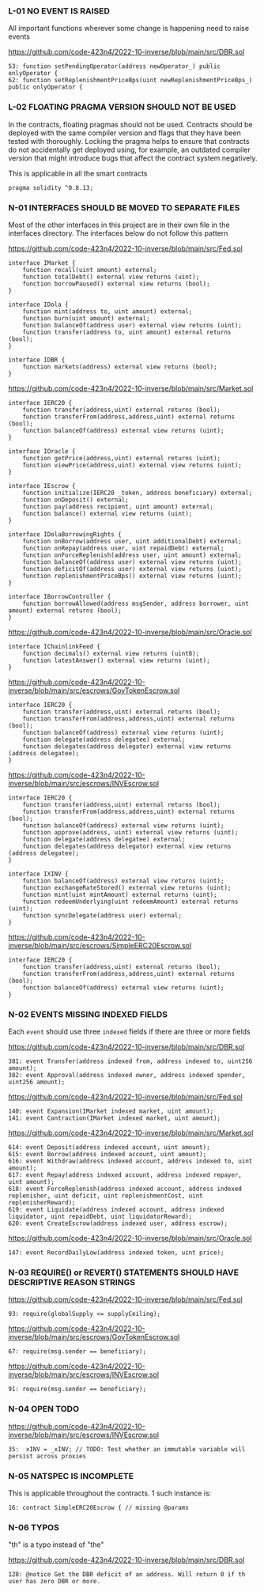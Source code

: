 ### L-01 NO EVENT IS RAISED

All important functions wherever some change is happening need to raise events

https://github.com/code-423n4/2022-10-inverse/blob/main/src/DBR.sol

```
53: function setPendingOperator(address newOperator_) public onlyOperator {
62: function setReplenishmentPriceBps(uint newReplenishmentPriceBps_) public onlyOperator {
```

### L-02 FLOATING PRAGMA VERSION SHOULD NOT BE USED

In the contracts, floating pragmas should not be used. Contracts should be deployed with the same compiler version and flags that they have been tested with thoroughly. Locking the pragma helps to ensure that contracts do not accidentally get deployed using, for example, an outdated compiler version that might introduce bugs that affect the contract system negatively.

This is applicable in all the smart contracts

```
pragma solidity ^0.8.13;
```



### N-01 INTERFACES SHOULD BE MOVED TO SEPARATE FILES

Most of the other interfaces in this project are in their own file in the interfaces directory. The interfaces below do not follow this pattern

https://github.com/code-423n4/2022-10-inverse/blob/main/src/Fed.sol

```
interface IMarket { 
    function recall(uint amount) external;
    function totalDebt() external view returns (uint);
    function borrowPaused() external view returns (bool);
}

interface IDola { 
    function mint(address to, uint amount) external;
    function burn(uint amount) external;
    function balanceOf(address user) external view returns (uint);
    function transfer(address to, uint amount) external returns (bool);
}

interface IDBR {
    function markets(address) external view returns (bool);
}
```

https://github.com/code-423n4/2022-10-inverse/blob/main/src/Market.sol

```
interface IERC20 {
    function transfer(address,uint) external returns (bool);
    function transferFrom(address,address,uint) external returns (bool);
    function balanceOf(address) external view returns (uint);
}

interface IOracle {
    function getPrice(address,uint) external returns (uint);
    function viewPrice(address,uint) external view returns (uint);
}

interface IEscrow {
    function initialize(IERC20 _token, address beneficiary) external;
    function onDeposit() external;
    function pay(address recipient, uint amount) external;
    function balance() external view returns (uint);
}

interface IDolaBorrowingRights {
    function onBorrow(address user, uint additionalDebt) external;
    function onRepay(address user, uint repaidDebt) external;
    function onForceReplenish(address user, uint amount) external;
    function balanceOf(address user) external view returns (uint);
    function deficitOf(address user) external view returns (uint);
    function replenishmentPriceBps() external view returns (uint);
}

interface IBorrowController {
    function borrowAllowed(address msgSender, address borrower, uint amount) external returns (bool);
}
```

https://github.com/code-423n4/2022-10-inverse/blob/main/src/Oracle.sol

```
interface IChainlinkFeed {
    function decimals() external view returns (uint8);
    function latestAnswer() external view returns (uint);
}
```

https://github.com/code-423n4/2022-10-inverse/blob/main/src/escrows/GovTokenEscrow.sol

```
interface IERC20 {
    function transfer(address,uint) external returns (bool);
    function transferFrom(address,address,uint) external returns (bool);
    function balanceOf(address) external view returns (uint);
    function delegate(address delegatee) external;
    function delegates(address delegator) external view returns (address delegatee);
}
```


https://github.com/code-423n4/2022-10-inverse/blob/main/src/escrows/INVEscrow.sol

```
interface IERC20 {
    function transfer(address,uint) external returns (bool);
    function transferFrom(address,address,uint) external returns (bool); 
    function balanceOf(address) external view returns (uint);
    function approve(address, uint) external view returns (uint);
    function delegate(address delegatee) external;
    function delegates(address delegator) external view returns (address delegatee);
}

interface IXINV {
    function balanceOf(address) external view returns (uint);
    function exchangeRateStored() external view returns (uint);
    function mint(uint mintAmount) external returns (uint);
    function redeemUnderlying(uint redeemAmount) external returns (uint);
    function syncDelegate(address user) external;
}
```

https://github.com/code-423n4/2022-10-inverse/blob/main/src/escrows/SimpleERC20Escrow.sol

```
interface IERC20 {
    function transfer(address,uint) external returns (bool);
    function transferFrom(address,address,uint) external returns (bool);
    function balanceOf(address) external view returns (uint);
}
```



### N-02 EVENTS MISSING INDEXED FIELDS

Each `event` should use three `indexed` fields if there are three or more fields

https://github.com/code-423n4/2022-10-inverse/blob/main/src/DBR.sol

```
381: event Transfer(address indexed from, address indexed to, uint256 amount);
382: event Approval(address indexed owner, address indexed spender, uint256 amount);
```

https://github.com/code-423n4/2022-10-inverse/blob/main/src/Fed.sol

```
140: event Expansion(IMarket indexed market, uint amount);
141: event Contraction(IMarket indexed market, uint amount);
```

https://github.com/code-423n4/2022-10-inverse/blob/main/src/Market.sol

```
614: event Deposit(address indexed account, uint amount);
615: event Borrow(address indexed account, uint amount);
616: event Withdraw(address indexed account, address indexed to, uint amount);
617: event Repay(address indexed account, address indexed repayer, uint amount);
618: event ForceReplenish(address indexed account, address indexed replenisher, uint deficit, uint replenishmentCost, uint replenisherReward);
619: event Liquidate(address indexed account, address indexed liquidator, uint repaidDebt, uint liquidatorReward);
620: event CreateEscrow(address indexed user, address escrow);
```

https://github.com/code-423n4/2022-10-inverse/blob/main/src/Oracle.sol

```
147: event RecordDailyLow(address indexed token, uint price);
```


### N-03 REQUIRE() or REVERT() STATEMENTS SHOULD HAVE DESCRIPTIVE REASON STRINGS

https://github.com/code-423n4/2022-10-inverse/blob/main/src/Fed.sol

```
93: require(globalSupply <= supplyCeiling);
```

https://github.com/code-423n4/2022-10-inverse/blob/main/src/escrows/GovTokenEscrow.sol

```
67: require(msg.sender == beneficiary);
```

https://github.com/code-423n4/2022-10-inverse/blob/main/src/escrows/INVEscrow.sol

```
91: require(msg.sender == beneficiary);
```


### N-04 OPEN TODO

https://github.com/code-423n4/2022-10-inverse/blob/main/src/escrows/INVEscrow.sol

```
35:  xINV = _xINV; // TODO: Test whether an immutable variable will persist across proxies
```



### N-05 NATSPEC IS INCOMPLETE

This is applicable throughout the contracts. 1 such instance is:

```
16: contract SimpleERC20Escrow { // missing @params
```



### N-06 TYPOS

"th" is a typo instead of "the"

https://github.com/code-423n4/2022-10-inverse/blob/main/src/DBR.sol

```
128: @notice Get the DBR deficit of an address. Will return 0 if th user has zero DBR or more.
```
